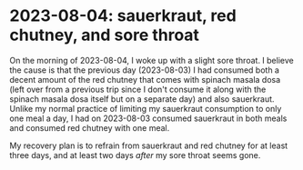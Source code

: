 # 2023-08-04: sauerkraut, red chutney, and sore throat

On the morning of 2023-08-04, I woke up with a slight sore throat. I
believe the cause is that the previous day (2023-08-03) I had consumed
both a decent amount of the red chutney that comes with spinach masala
dosa (left over from a previous trip since I don't consume it along
with the spinach masala dosa itself but on a separate day) and also
sauerkraut. Unlike my normal practice of limiting my sauerkraut
consumption to only one meal a day, I had on 2023-08-03 consumed
sauerkraut in both meals and consumed red chutney with one meal.

My recovery plan is to refrain from sauerkraut and red chutney for at
least three days, and at least two days *after* my sore throat seems
gone.
